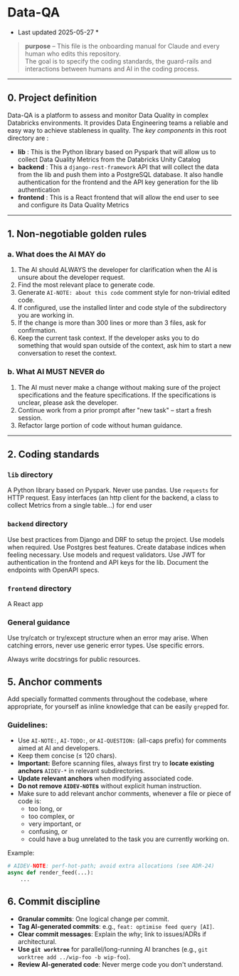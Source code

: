 # Data-QA
* Last updated 2025-05-27 *

> **purpose** – This file is the onboarding manual for Claude and every human who edits this repository.  
> The goal is to specify the coding standards, the guard-rails and interactions between humans and AI in the coding process.

---

## 0. Project definition

Data-QA is a platform to assess and monitor Data Quality in complex Databricks environments. It provides Data Engineering teams a reliable and easy way to achieve stableness in quality. The *key components* in this root directory are :

- **lib** : This is the Python library based on Pyspark that will allow us to collect Data Quality Metrics from the Databricks Unity Catalog
- **backend** : This a `django-rest-framework` API that will collect the data from the lib and push them into a PostgreSQL database. It also handle authentication for the frontend and the API key generation for the lib authentication
- **frontend** : This is a React frontend that will allow the end user to see and configure its Data Quality Metrics

---

## 1. Non-negotiable golden rules

### a. What does the AI MAY do

1. The AI should ALWAYS the developer for clarification when the AI is unsure about the developer request.
2. Find the most relevant place to generate code.
3. Generate `AI-NOTE: about this code` comment style for non-trivial edited code.
4. If configured, use the installed linter and code style of the subdirectory you are working in.
5. If the change is more than 300 lines or more than 3 files, ask for confirmation.
6. Keep the current task context. If the developer asks you to do something that would span outside of the context, ask him to start a new conversation to reset the context. 

### b. What AI MUST NEVER do

1. The AI must never make a change without making sure of the project specifications and the feature specifications. If the specifications is unclear, please ask the developer.
2. Continue work from a prior prompt after "new task" – start a fresh session.
3. Refactor large portion of code without human guidance.

---

## 2. Coding standards

### `lib` directory
A Python library based on Pyspark. Never use pandas. Use `requests` for HTTP request. Easy interfaces (an http client for the backend, a class to collect Metrics from a single table...) for end user

### `backend` directory

Use best practices from Django and DRF to setup the project. Use models when required. Use Postgres best features. Create database indices when feeling necessary. 
Use models and request validators.
Use JWT for authentication in the frontend and API keys for the lib.
Document the endpoints with OpenAPI specs.

### `frontend` directory

A React app

### General guidance

Use try/catch or try/except structure when an error may arise.
When catching errors, never use generic error types. Use specific errors.

Always write docstrings for public resources.

## 5. Anchor comments

Add specially formatted comments throughout the codebase, where appropriate, for yourself as inline knowledge that can be easily `grep`ped for. 

### Guidelines:

- Use `AI-NOTE:`, `AI-TODO:`, or `AI-QUESTION:` (all-caps prefix) for comments aimed at AI and developers.
- Keep them concise (≤ 120 chars).
- **Important:** Before scanning files, always first try to **locate existing anchors** `AIDEV-*` in relevant subdirectories.
- **Update relevant anchors** when modifying associated code.
- **Do not remove `AIDEV-NOTE`s** without explicit human instruction.
- Make sure to add relevant anchor comments, whenever a file or piece of code is:
  * too long, or
  * too complex, or
  * very important, or
  * confusing, or
  * could have a bug unrelated to the task you are currently working on.

Example:
```python
# AIDEV-NOTE: perf-hot-path; avoid extra allocations (see ADR-24)
async def render_feed(...):
    ...
```

## 6. Commit discipline

*   **Granular commits**: One logical change per commit.
*   **Tag AI-generated commits**: e.g., `feat: optimise feed query [AI]`.
*   **Clear commit messages**: Explain the *why*; link to issues/ADRs if architectural.
*   **Use `git worktree`** for parallel/long-running AI branches (e.g., `git worktree add ../wip-foo -b wip-foo`).
*   **Review AI-generated code**: Never merge code you don't understand.

